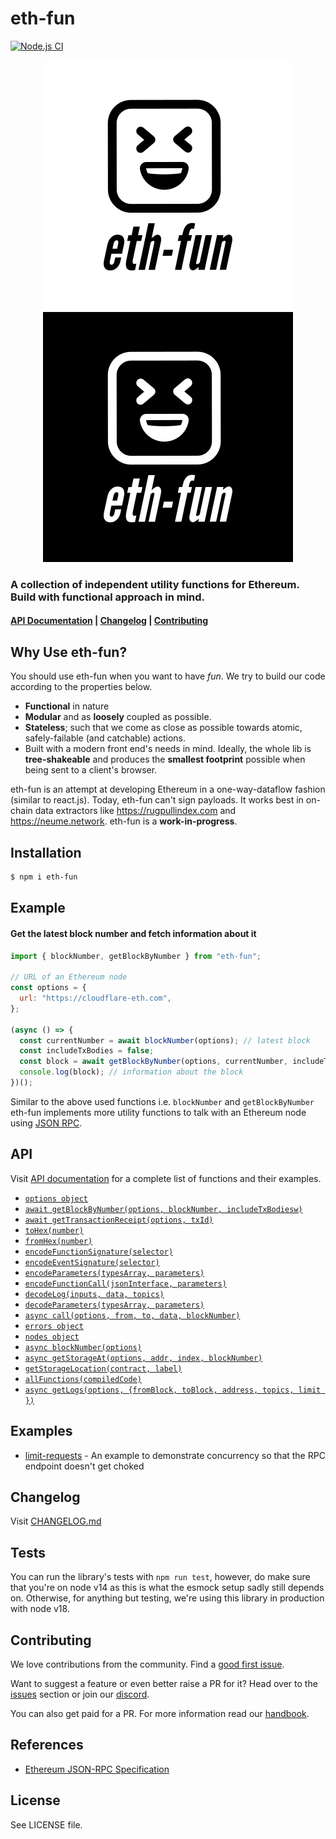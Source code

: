 # eth-fun

[![Node.js CI](https://github.com/rugpullindex/eth-fns/actions/workflows/node.js.yml/badge.svg)](https://github.com/rugpullindex/eth-fns/actions/workflows/node.js.yml)

<p align="center">
  <img src="/assets/eth-fun-logo-light.svg#gh-light-mode-only" />
  <img src="/assets/eth-fun-logo-dark.svg#gh-dark-mode-only" />
</p>

### A collection of independent utility functions for Ethereum. Build with functional approach in mind.

#### [API Documentation](/API.md) | [Changelog](/CHANGELOG.md) | [Contributing](readme.md/#Contributing)

## Why Use eth-fun?

You should use eth-fun when you want to have _fun_. We try to build our
code according to the properties below.

- **Functional** in nature
- **Modular** and as **loosely** coupled as possible.
- **Stateless**; such that we come as close as possible towards atomic,
  safely-failable (and catchable) actions.
- Built with a modern front end's needs in mind. Ideally, the whole lib is
  **tree-shakeable** and produces the **smallest footprint** possible when being sent
  to a client's browser.

eth-fun is an attempt at developing Ethereum in a one-way-dataflow fashion
(similar to react.js). Today, eth-fun can't sign payloads. It works best in on-chain
data extractors like https://rugpullindex.com and https://neume.network. eth-fun is a
**work-in-progress**.

## Installation

```bash
$ npm i eth-fun
```

## Example

#### Get the latest block number and fetch information about it

```js
import { blockNumber, getBlockByNumber } from "eth-fun";

// URL of an Ethereum node
const options = {
  url: "https://cloudflare-eth.com",
};

(async () => {
  const currentNumber = await blockNumber(options); // latest block
  const includeTxBodies = false;
  const block = await getBlockByNumber(options, currentNumber, includeTxBodies);
  console.log(block); // information about the block
})();
```

Similar to the above used functions i.e. `blockNumber` and `getBlockByNumber`
eth-fun implements more utility functions to talk with an Ethereum node using
[JSON RPC](https://ethereum.org/en/developers/docs/apis/json-rpc/).

## API

Visit [API documentation](/API.md) for a complete list of functions and their examples.

- [`options object`](/API.md#options-object)
- [`await getBlockByNumber(options, blockNumber, includeTxBodiesw)`](/API.md#await-getblockbynumberoptions-blocknumber-includetxbodies)
- [`await getTransactionReceipt(options, txId)`](/API.md#await-gettransactionreceiptoptions-txid)
- [`toHex(number)`](/API.md#tohexnumber)
- [`fromHex(number)`](/API.md#fromhexnumber)
- [`encodeFunctionSignature(selector)`](/API.md#web3-eth-abi-functions)
- [`encodeEventSignature(selector)`](/API.md#web3-eth-abi-functions)
- [`encodeParameters(typesArray, parameters)`](/API.md#web3-eth-abi-functions)
- [`encodeFunctionCall(jsonInterface, parameters)`](/API.md#web3-eth-abi-functions)
- [`decodeLog(inputs, data, topics)`](/API.md#web3-eth-abi-functions)
- [`decodeParameters(typesArray, parameters)`](/API.md#decodeparameters)
- [`async call(options, from, to, data, blockNumber)`](/API.md#async-calloptions-from-to-data-blocknumber)
- [`errors object`](/API.md#errors-object)
- [`nodes object`](/API.md#nodes-object)
- [`async blockNumber(options)`](/API.md#async-blocknumberoptions)
- [`async getStorageAt(options, addr, index, blockNumber)`](/API.md#async-getstorageatoptions-addr-index-blocknumber)
- [`getStorageLocation(contract, label)`](/API.md#getstoragelocationcontract-label)
- [`allFunctions(compiledCode)`](/API.md#allfunctionscompiledcode)
- [`async getLogs(options, {fromBlock, toBlock, address, topics, limit })`](/API.md#async-getlogsoptions-fromblock-toblock-address-topics-limit-)

## Examples

- [limit-requests](/examples/limit-requests) - An example to demonstrate concurrency so that the RPC endpoint doesn't get choked

## Changelog

Visit [CHANGELOG.md](/CHANGELOG.md)

## Tests

You can run the library's tests with `npm run test`, however, do make sure that
you're on node v14 as this is what the esmock setup sadly still depends on.
Otherwise, for anything but testing, we're using this library in production
with node v18.

## Contributing

We love contributions from the community. Find a [good first
issue](https://github.com/rugpullindex/eth-fun/issues?q=is%3Aissue+is%3Aopen+label%3A%22good+first+issue%22).

Want to suggest a feature or even better raise a PR for it? Head over to the [issues](https://github.com/rugpullindex/eth-fun/issues) section or join our [discord](https://discord.gg/zhawZxgKQz).

You can also get paid for a PR. For more information read our [handbook](https://github.com/rugpullindex/documents/blob/master/handbook.md).

## References

- [Ethereum JSON-RPC Specification](https://ethereum.github.io/execution-apis/api-documentation/)

## License

See LICENSE file.
